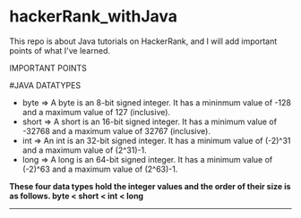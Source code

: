 # hackerRank_withJava
This repo is about Java tutorials on HackerRank, and I will add important points of what I've learned.

IMPORTANT POINTS

#JAVA DATATYPES
- byte => A byte is an 8-bit signed integer. It has a mininmum value of -128 and a maximum value of 127 (inclusive). 
- short => A short is an 16-bit signed integer. It has a minimum value of -32768 and a maximum value of 32767 (inclusive).
- int => An int is an 32-bit signed integer. It has a minimum value of (-2)^31 and a maximum value of (2^31)-1. 
- long => A long is an 64-bit signed integer. It has a minimum value of (-2)^63 and a maximum value of (2^63)-1. 

**These four data types hold the integer values and the order of their size is as follows.
byte < short < int < long**


----------------------------------------------------------------------------------------------------------

